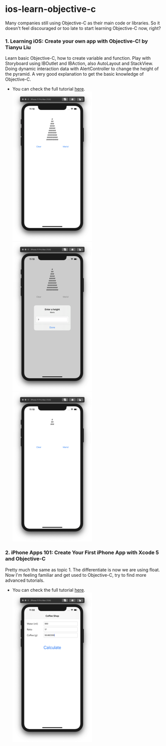 # ios-learn-objective-c
Many companies still using Objective-C as their main code or libraries. So it doesn't feel discouraged or too late to start learning Objective-C now, right?

### 1. Learning iOS: Create your own app with Objective-C! by Tianyu Liu
Learn basic Objective-C, how to create variable and function. Play with Storyboard using IBOutlet and IBAction, also AutoLayout and StackView. Doing dynamic interaction data with AlertController to change the height of the pyramid. A very good explanation to get the basic knowledge of Objective-C.<br>
* You can check the full tutorial [here](https://www.youtube.com/watch?v=ZeXSPJfsNPE).<br>
<img src="Objective-C-001/screenshot/preview1.png" width=256 />&nbsp;
<img src="Objective-C-001/screenshot/preview2.png" width=256 />&nbsp;
<img src="Objective-C-001/screenshot/preview3.png" width=256 />&nbsp;

### 2. iPhone Apps 101: Create Your First iPhone App with Xcode 5 and Objective-C
Pretty much the same as topic 1. The differentiate is now we are using float. Now I'm feeling familiar and get used to Objective-C, try to find more advanced tutorials.<br>
* You can check the full tutorial [here](https://www.youtube.com/watch?v=0iUBO5MN_ZU).<br>
<img src="Objective-C-002/screenshot/preview.png" width=256 />&nbsp;
